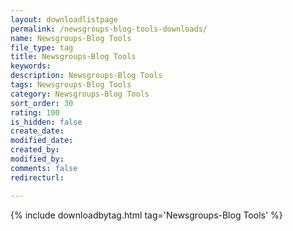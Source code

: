```yaml
---
layout: downloadlistpage
permalink: /newsgroups-blog-tools-downloads/
name: Newsgroups-Blog Tools
file_type: tag
title: Newsgroups-Blog Tools
keywords:
description: Newsgroups-Blog Tools
tags: Newsgroups-Blog Tools
category: Newsgroups-Blog Tools
sort_order: 30
rating: 100
is_hidden: false
create_date:
modified_date:
created_by:
modified_by:
comments: false
redirecturl:

---
```

 {% include downloadbytag.html tag='Newsgroups-Blog Tools' %}
